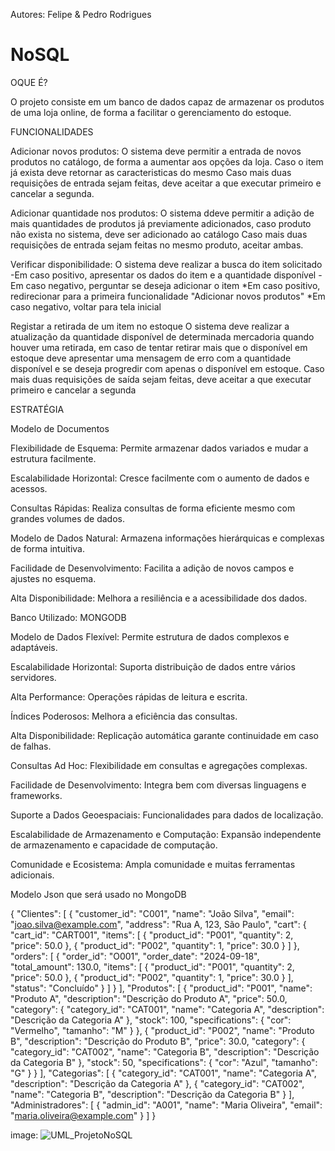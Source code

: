 Autores: Felipe & Pedro Rodrigues

# NoSQL

OQUE É?

O projeto consiste em um banco de dados capaz de armazenar os produtos de uma loja online, de forma a facilitar o gerenciamento do estoque.

FUNCIONALIDADES

Adicionar novos produtos: 
  O sistema deve permitir a entrada de novos produtos no catálogo, de forma a aumentar aos opções da loja.
  Caso o item já exista deve retornar as caracteristicas do mesmo
  Caso mais duas requisições de entrada sejam feitas, deve aceitar a que executar primeiro e cancelar a segunda.

Adicionar quantidade nos produtos: 
  O sistema ddeve permitir a adição de mais quantidades de produtos já previamente adicionados, caso produto não exista no sistema, deve ser adicionado ao catálogo
  Caso mais duas requisições de entrada sejam feitas no mesmo produto, aceitar ambas.

Verificar disponibilidade:
  O sistema  deve realizar a busca do item solicitado
    -Em caso positivo, apresentar os dados do item e a quantidade disponível
    -Em caso negativo, perguntar se deseja adicionar o item
        *Em caso positivo, redirecionar para a primeira funcionalidade "Adicionar novos produtos"
        *Em caso negativo, voltar para tela inicial

Registar a retirada de um item no estoque
  O sistema deve realizar a atualização da quantidade disponível de determinada mercadoria quando houver uma retirada, em caso de tentar retirar mais que o disponível em estoque deve apresentar uma mensagem de erro com a quantidade disponível e se deseja progredir com apenas o disponível em estoque.
  Caso mais duas requisições de saída sejam feitas, deve aceitar a que executar primeiro e cancelar a segunda

ESTRATÉGIA

Modelo de Documentos

  Flexibilidade de Esquema: Permite armazenar dados variados e mudar a estrutura facilmente.
  
  Escalabilidade Horizontal: Cresce facilmente com o aumento de dados e acessos.
  
  Consultas Rápidas: Realiza consultas de forma eficiente mesmo com grandes volumes de dados.
  
  Modelo de Dados Natural: Armazena informações hierárquicas e complexas de forma intuitiva.
  
  Facilidade de Desenvolvimento: Facilita a adição de novos campos e ajustes no esquema.
  
  Alta Disponibilidade: Melhora a resiliência e a acessibilidade dos dados.

Banco Utilizado: MONGODB

  Modelo de Dados Flexível: Permite estrutura de dados complexos e adaptáveis.
  
  Escalabilidade Horizontal: Suporta distribuição de dados entre vários servidores.
  
  Alta Performance: Operações rápidas de leitura e escrita.
  
  Índices Poderosos: Melhora a eficiência das consultas.
  
  Alta Disponibilidade: Replicação automática garante continuidade em caso de falhas.
  
  Consultas Ad Hoc: Flexibilidade em consultas e agregações complexas.
  
  Facilidade de Desenvolvimento: Integra bem com diversas linguagens e frameworks.
  
  Suporte a Dados Geoespaciais: Funcionalidades para dados de localização.
  
  Escalabilidade de Armazenamento e Computação: Expansão independente de armazenamento e capacidade de computação.
  
  Comunidade e Ecosistema: Ampla comunidade e muitas ferramentas adicionais.

  Modelo Json que será usado no MongoDB
  
  {
  "Clientes": [
    {
      "customer_id": "C001",
      "name": "João Silva",
      "email": "joao.silva@example.com",
      "address": "Rua A, 123, São Paulo",
      "cart": {
        "cart_id": "CART001",
        "items": [
          {
            "product_id": "P001",
            "quantity": 2,
            "price": 50.0
          },
          {
            "product_id": "P002",
            "quantity": 1,
            "price": 30.0
          }
        ]
      },
      "orders": [
        {
          "order_id": "O001",
          "order_date": "2024-09-18",
          "total_amount": 130.0,
          "items": [
            {
              "product_id": "P001",
              "quantity": 2,
              "price": 50.0
            },
            {
              "product_id": "P002",
              "quantity": 1,
              "price": 30.0
            }
          ],
          "status": "Concluído"
        }
      ]
    }
  ],
  "Produtos": [
    {
      "product_id": "P001",
      "name": "Produto A",
      "description": "Descrição do Produto A",
      "price": 50.0,
      "category": {
        "category_id": "CAT001",
        "name": "Categoria A",
        "description": "Descrição da Categoria A"
      },
      "stock": 100,
      "specifications": {
        "cor": "Vermelho",
        "tamanho": "M"
      }
    },
    {
      "product_id": "P002",
      "name": "Produto B",
      "description": "Descrição do Produto B",
      "price": 30.0,
      "category": {
        "category_id": "CAT002",
        "name": "Categoria B",
        "description": "Descrição da Categoria B"
      },
      "stock": 50,
      "specifications": {
        "cor": "Azul",
        "tamanho": "G"
      }
    }
  ],
  "Categorias": [
    {
      "category_id": "CAT001",
      "name": "Categoria A",
      "description": "Descrição da Categoria A"
    },
    {
      "category_id": "CAT002",
      "name": "Categoria B",
      "description": "Descrição da Categoria B"
    }
  ],
  "Administradores": [
    {
      "admin_id": "A001",
      "name": "Maria Oliveira",
      "email": "maria.oliveira@example.com"
    }
  ]
}

image: ![UML_ProjetoNoSQL](https://github.com/user-attachments/assets/0e00be8e-7c28-4d51-be72-cc515280f865)
